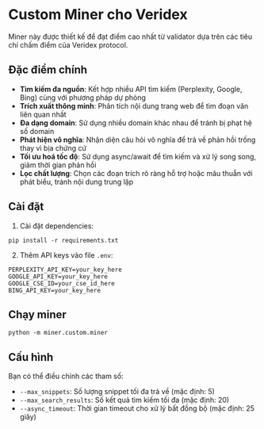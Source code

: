 # Custom Miner cho Veridex

Miner này được thiết kế để đạt điểm cao nhất từ validator dựa trên các tiêu chí chấm điểm của Veridex protocol.

## Đặc điểm chính

- **Tìm kiếm đa nguồn**: Kết hợp nhiều API tìm kiếm (Perplexity, Google, Bing) cùng với phương pháp dự phòng
- **Trích xuất thông minh**: Phân tích nội dung trang web để tìm đoạn văn liên quan nhất
- **Đa dạng domain**: Sử dụng nhiều domain khác nhau để tránh bị phạt hệ số domain
- **Phát hiện vô nghĩa**: Nhận diện câu hỏi vô nghĩa để trả về phản hồi trống thay vì bịa chứng cứ
- **Tối ưu hoá tốc độ**: Sử dụng async/await để tìm kiếm và xử lý song song, giảm thời gian phản hồi
- **Lọc chất lượng**: Chọn các đoạn trích rõ ràng hỗ trợ hoặc mâu thuẫn với phát biểu, tránh nội dung trung lập

## Cài đặt

1. Cài đặt dependencies:
```
pip install -r requirements.txt
```

2. Thêm API keys vào file `.env`:
```
PERPLEXITY_API_KEY=your_key_here
GOOGLE_API_KEY=your_key_here
GOOGLE_CSE_ID=your_cse_id_here
BING_API_KEY=your_key_here
```

## Chạy miner

```
python -m miner.custom.miner
```

## Cấu hình

Bạn có thể điều chỉnh các tham số:

- `--max_snippets`: Số lượng snippet tối đa trả về (mặc định: 5)
- `--max_search_results`: Số kết quả tìm kiếm tối đa (mặc định: 20)
- `--async_timeout`: Thời gian timeout cho xử lý bất đồng bộ (mặc định: 25 giây)